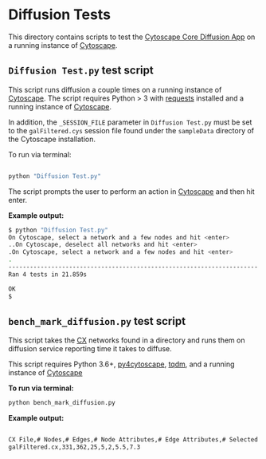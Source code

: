 # Diffusion Tests

This directory contains scripts to test the
[Cytoscape Core Diffusion App](https://apps.cytoscape.org/apps/diffusion) 
on a running instance of [Cytoscape](https://cytoscape.org).


## ``Diffusion Test.py`` test script

This script runs diffusion a couple times on a running instance
of [Cytoscape](https://cytoscape.org). The script requires Python > 3 
with [requests](https://pypi.org/project/requests) installed and a running
instance of [Cytoscape](https://cytoscape.org). 

In addition, the ``_SESSION_FILE`` parameter in ``Diffusion Test.py`` must be set to
the ``galFiltered.cys`` session file found under the ``sampleData`` directory
of the Cytoscape installation.

To run via terminal:

```Bash

python "Diffusion Test.py"

```

The script prompts the user to perform an action in [Cytoscape](https://cytoscape.org)
and then hit enter.

**Example output:**

```Bash
$ python "Diffusion Test.py" 
On Cytoscape, select a network and a few nodes and hit <enter>
..On Cytoscape, deselect all networks and hit <enter>
.On Cytoscape, select a network and a few nodes and hit <enter>
.
----------------------------------------------------------------------
Ran 4 tests in 21.859s

OK
$ 
```

## ``bench_mark_diffusion.py`` test script

This script takes the [CX](https://home.ndexbio.org/data-model) networks found in a directory
and runs them on diffusion service reporting time it takes to diffuse. 
 
This script requires Python 3.6+, [py4cytoscape](https://pypi.org/project/py4cytoscape),
[tqdm](https://pypi.org/project/tqdm), and 
a running instance of [Cytoscape](https://cytoscape.org)


**To run via terminal:**

```Bash
python bench_mark_diffusion.py
```

**Example output:**

```Bash

CX File,# Nodes,# Edges,# Node Attributes,# Edge Attributes,# Selected Nodes, # Diffused Nodes, http://v3.diffusion.io time in secs, http://someotherservice time in secs
galFiltered.cx,331,362,25,5,2,5.5,7.3
```